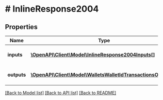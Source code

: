 # # InlineResponse2004

## Properties

Name | Type | Description | Notes
------------ | ------------- | ------------- | -------------
**inputs** | [**\OpenAPI\Client\Model\InlineResponse2004Inputs[]**](InlineResponse2004Inputs.md) | A list of transaction inputs | 
**outputs** | [**\OpenAPI\Client\Model\WalletsWalletIdTransactionsOutputs[]**](WalletsWalletIdTransactionsOutputs.md) | A list of target outputs | 

[[Back to Model list]](../../README.md#documentation-for-models) [[Back to API list]](../../README.md#documentation-for-api-endpoints) [[Back to README]](../../README.md)


